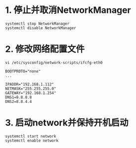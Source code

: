 # 1. 停止并取消NetworkManager
```
systemctl stop NetworkManager
systemctl disable NetworkManager
```
# 2. 修改网络配置文件
`vi /etc/sysconfig/network-scripts/ifcfg-eth0`

```
BOOTPROTO="none"
...

IPADDR="192.168.1.112"
NETMASK="255.255.255.0"
GATEWAY="192.168.1.254"
DNS1=8.8.8.8
DNS2=8.8.4.4
```

# 3. 启动network并保持开机启动
```
systemctl start network
systemctl enable network
```
